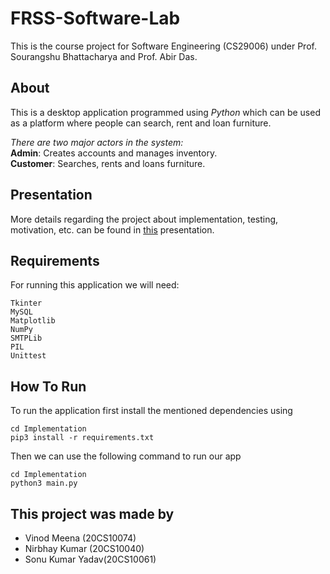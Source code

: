 # FRSS-Software-Lab
This is the course project for Software Engineering (CS29006) under Prof. Sourangshu Bhattacharya and Prof. Abir Das.

## About
This is a desktop application programmed using *Python* which can be used as a platform where people can search, rent and loan furniture. 

*There are two major actors in the system:* <br>
**Admin**: Creates accounts and manages inventory. <br>
**Customer**: Searches, rents and loans furniture.

## Presentation
More details regarding the project about implementation, testing, motivation, etc. can be found in [this](https://github.com/kgpian143/Software-Lab-Project-FRSS-2022/blob/master/Presentation.pptx) presentation.

## Requirements
For running this application we will need:
```
Tkinter
MySQL
Matplotlib
NumPy
SMTPLib
PIL
Unittest
```

## How To Run
To run the application first install the mentioned dependencies using
```
cd Implementation
pip3 install -r requirements.txt
```
Then we can use the following command to run our app
```
cd Implementation
python3 main.py
```

## This project was made by
- Vinod Meena (20CS10074)
- Nirbhay Kumar (20CS10040)
- Sonu Kumar Yadav(20CS10061)
